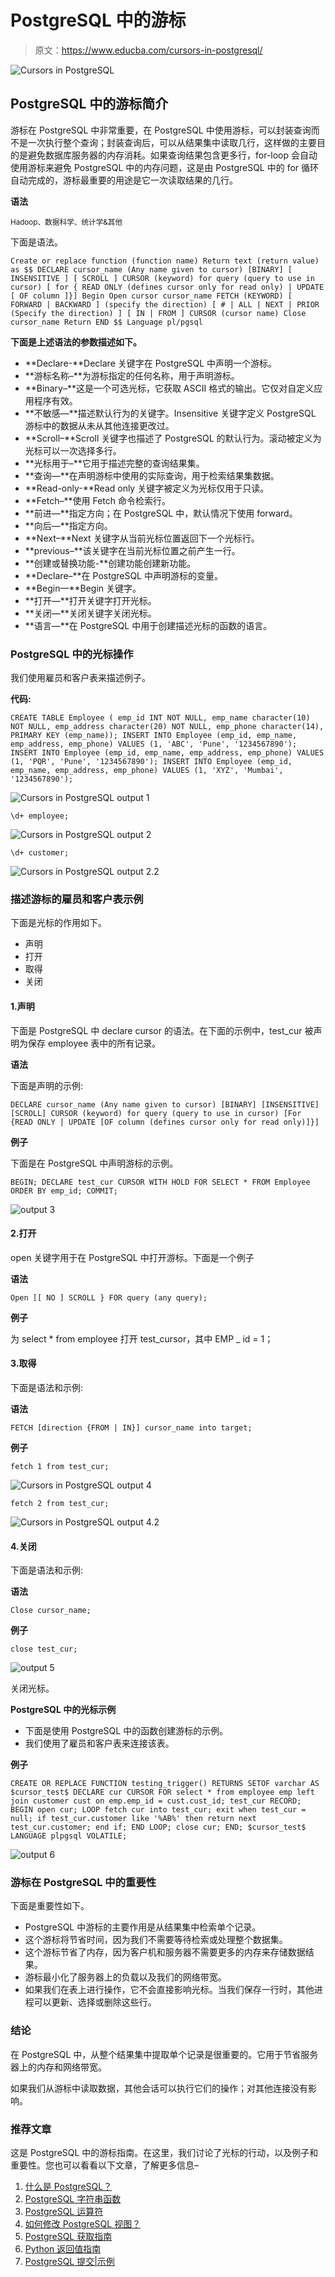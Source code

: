 # PostgreSQL 中的游标

> 原文：<https://www.educba.com/cursors-in-postgresql/>

![Cursors in PostgreSQL](img/2757e63ffad798669cee4014ed8ad6c2.png)



## PostgreSQL 中的游标简介

游标在 PostgreSQL 中非常重要，在 PostgreSQL 中使用游标，可以封装查询而不是一次执行整个查询；封装查询后，可以从结果集中读取几行，这样做的主要目的是避免数据库服务器的内存消耗。如果查询结果包含更多行，for-loop 会自动使用游标来避免 PostgreSQL 中的内存问题，这是由 PostgreSQL 中的 for 循环自动完成的，游标最重要的用途是它一次读取结果的几行。

**语法**

<small>Hadoop、数据科学、统计学&其他</small>

下面是语法。

`Create or replace function (function name)
Return text (return value) as $$
DECLARE cursor_name (Any name given to cursor) [BINARY] [ INSENSITIVE ] [ SCROLL ] CURSOR (keyword) for query (query to use in cursor)
[ for { READ ONLY (defines cursor only for read only) | UPDATE [ OF column ]}] Begin
Open cursor cursor_name
FETCH (KEYWORD) [ FORWARD | BACKWARD ] (specify the direction)
[ # | ALL | NEXT | PRIOR (Specify the direction) ] [ IN | FROM ] CURSOR (cursor name)
Close cursor_name
Return
END $$
Language pl/pgsql`

**下面是上述语法的参数描述如下。**

*   **Declare-**Declare 关键字在 PostgreSQL 中声明一个游标。
*   **游标名称–**为游标指定的任何名称，用于声明游标。
*   **Binary–**这是一个可选光标，它获取 ASCII 格式的输出。它仅对自定义应用程序有效。
*   **不敏感—**描述默认行为的关键字。Insensitive 关键字定义 PostgreSQL 游标中的数据从未从其他连接更改过。
*   **Scroll–**Scroll 关键字也描述了 PostgreSQL 的默认行为。滚动被定义为光标可以一次选择多行。
*   **光标用于–**它用于描述完整的查询结果集。
*   **查询—**在声明游标中使用的实际查询，用于检索结果集数据。
*   **Read-only-**Read only 关键字被定义为光标仅用于只读。
*   **Fetch–**使用 Fetch 命令检索行。
*   **前进—**指定方向；在 PostgreSQL 中，默认情况下使用 forward。
*   **向后—**指定方向。
*   **Next–**Next 关键字从当前光标位置返回下一个光标行。
*   **previous–**该关键字在当前光标位置之前产生一行。
*   **创建或替换功能-**创建功能创建新功能。
*   **Declare–**在 PostgreSQL 中声明游标的变量。
*   **Begin—**Begin 关键字。
*   **打开—**打开关键字打开光标。
*   **关闭—**关闭关键字关闭光标。
*   **语言—**在 PostgreSQL 中用于创建描述光标的函数的语言。

### PostgreSQL 中的光标操作

我们使用雇员和客户表来描述例子。

**代码:**

`CREATE TABLE Employee ( emp_id INT NOT NULL, emp_name character(10) NOT NULL, emp_address character(20) NOT NULL, emp_phone character(14), PRIMARY KEY (emp_name));
INSERT INTO Employee (emp_id, emp_name, emp_address, emp_phone) VALUES (1, 'ABC', 'Pune', '1234567890');
INSERT INTO Employee (emp_id, emp_name, emp_address, emp_phone) VALUES (1, 'PQR', 'Pune', '1234567890');
INSERT INTO Employee (emp_id, emp_name, emp_address, emp_phone) VALUES (1, 'XYZ', 'Mumbai', '1234567890');`

![Cursors in PostgreSQL output 1](img/6108bf7df9be59bde93188269334f6c1.png)



`\d+ employee;`

![Cursors in PostgreSQL output 2](img/0e106d68d0745d3aa213ccdfe85d36aa.png)



`\d+ customer;`

![Cursors in PostgreSQL output 2.2](img/44b168f18a16c219b4f2473405c989c0.png)



### 描述游标的雇员和客户表示例

下面是光标的作用如下。

*   声明
*   打开
*   取得
*   关闭

#### 1.声明

下面是 PostgreSQL 中 declare cursor 的语法。在下面的示例中，test_cur 被声明为保存 employee 表中的所有记录。

**语法**

下面是声明的示例:

`DECLARE cursor_name (Any name given to cursor) [BINARY] [INSENSITIVE] [SCROLL] CURSOR (keyword) for query (query to use in cursor)
[For {READ ONLY | UPDATE [OF column (defines cursor only for read only)]}]`

**例子**

下面是在 PostgreSQL 中声明游标的示例。

`BEGIN;
DECLARE test_cur CURSOR WITH HOLD FOR SELECT * FROM Employee ORDER BY emp_id;
COMMIT;`

![output 3](img/6a5d629a4670c601a74562abe037373e.png)



#### 2.打开

open 关键字用于在 PostgreSQL 中打开游标。下面是一个例子

**语法**

`Open [[ NO ] SCROLL } FOR query (any query);`

**例子**

为 select * from employee 打开 test_cursor，其中 EMP _ id = 1；

#### 3.取得

下面是语法和示例:

**语法**

`FETCH [direction {FROM | IN}] cursor_name into target;`

**例子**

`fetch 1 from test_cur;`

![Cursors in PostgreSQL output 4](img/27f491e691d56b941975facd39af88cd.png)



`fetch 2 from test_cur;`

![Cursors in PostgreSQL output 4.2](img/6e800524b8babd160f68fd277285c1dc.png)



#### 4.关闭

下面是语法和示例:

**语法**

`Close cursor_name;`

**例子**

`close test_cur;`

![output 5](img/d01188f5133195bbd087161f4cd7e6b5.png)



关闭光标。

**PostgreSQL 中的光标示例**

*   下面是使用 PostgreSQL 中的函数创建游标的示例。
*   我们使用了雇员和客户表来连接该表。

**例子**

`CREATE OR REPLACE FUNCTION testing_trigger()
RETURNS SETOF varchar AS
$cursor_test$
DECLARE
cur CURSOR FOR select * from employee emp
left join customer cust on emp.emp_id = cust.cust_id;
test_cur RECORD;
BEGIN
open cur;
LOOP
fetch cur into test_cur;
exit when test_cur = null;
if test_cur.customer like '%AB%' then
return next test_cur.customer;
end if;
END LOOP;
close cur;
END;
$cursor_test$
LANGUAGE plpgsql VOLATILE;`

![output 6](img/ec0ee8bdbaec620bab782df3d72344d1.png)



### 游标在 PostgreSQL 中的重要性

下面是重要性如下。

*   PostgreSQL 中游标的主要作用是从结果集中检索单个记录。
*   这个游标将节省时间，因为我们不需要等待检索或处理整个数据集。
*   这个游标节省了内存，因为客户机和服务器不需要更多的内存来存储数据结果。
*   游标最小化了服务器上的负载以及我们的网络带宽。
*   如果我们在表上进行操作，它不会直接影响光标。当我们保存一行时，其他进程可以更新、选择或删除这些行。

### 结论

在 PostgreSQL 中，从整个结果集中提取单个记录是很重要的。它用于节省服务器上的内存和网络带宽。

如果我们从游标中读取数据，其他会话可以执行它们的操作；对其他连接没有影响。

### 推荐文章

这是 PostgreSQL 中的游标指南。在这里，我们讨论了光标的行动，以及例子和重要性。您也可以看看以下文章，了解更多信息–

1.  [什么是 PostgreSQL？](https://www.educba.com/what-is-postgresql/)
2.  [PostgreSQL 字符串函数](https://www.educba.com/postgresql-string-functions/)
3.  [PostgreSQL 运算符](https://www.educba.com/postgresql-operators/)
4.  [如何修改 PostgreSQL 视图？](https://www.educba.com/postgresql-views/)
5.  [PostgreSQL 获取指南](https://www.educba.com/postgresql-fetch/)
6.  [Python 返回值指南](https://www.educba.com/python-return-value/)
7.  [PostgreSQL 提交|示例](https://www.educba.com/postgresql-commit/)